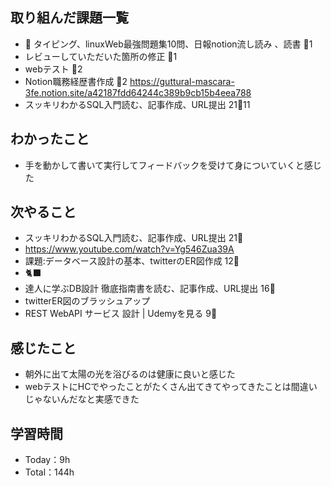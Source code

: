 
## 取り組んだ課題一覧

- :construction: タイピング、linuxWeb最強問題集10問、日報notion流し読み 、読書 :tomato:1
- レビューしていただいた箇所の修正 :tomato:1
- webテスト :tomato:2
- Notion職務経歴書作成 :tomato:2
<https://guttural-mascara-3fe.notion.site/a42187fdd64244c389b9cb15b4eea788>
- スッキリわかるSQL入門読む、記事作成、URL提出 21:tomato:11

## わかったこと

- 手を動かして書いて実行してフィードバックを受けて身についていくと感じた

## 次やること

- スッキリわかるSQL入門読む、記事作成、URL提出 21:tomato:
- <https://www.youtube.com/watch?v=Yg546Zua39A>
- 課題:データベース設計の基本、twitterのER図作成 12:tomato:
- :black_cat:
- 達人に学ぶDB設計 徹底指南書を読む、記事作成、URL提出 16:tomato:
- twitterER図のブラッシュアップ
- REST WebAPI サービス 設計 | Udemyを見る 9:tomato:

## 感じたこと

- 朝外に出て太陽の光を浴びるのは健康に良いと感じた
- webテストにHCでやったことがたくさん出てきてやってきたことは間違いじゃないんだなと実感できた

## 学習時間

- Today：9h
- Total：144h
